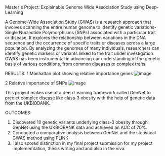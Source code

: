  Master's Project: Explainable Genome Wide Association Study using Deep-Learning

A Genome-Wide Association Study (GWAS) is a research approach that involves scanning the entire human genome to identify genetic variations- Single Nucleotide Polymorphisms (SNPs) associated with a particular trait or disease. It explores the relationship between variations in the DNA sequence and the occurrence of specific traits or diseases across a large population. By analyzing the genomes of many individuals, researchers can identify genetic markers or variants linked to the trait under investigation. 
GWAS has been instrumental in advancing our understanding of the genetic basis of various conditions, from common diseases to complex traits.


RESULTS:
1.Manhattan plot showing relative importance genes
![image](https://github.com/anithakp21/Explainable-GWAS-using-Deep-Learning/assets/144489823/a3a2d28e-d355-49ce-a0a6-6361f8edc7f7)

2 Relative importance of SNPs
![image](https://github.com/anithakp21/Explainable-GWAS-using-Deep-Learning/assets/144489823/686e50e0-2353-4669-b98b-54e7b748abd5)


This project makes use of a deep Learning framework called GenNet to predict complex disease like class-3 obesity with the help of genetic data from the UKBIOBANK.

OUTCOMES:
1. Discovered 10 genetic variants underlying class-3 obesity through GenNet using the UKBIOBANK data and achieved an AUC of 70%.
2. Conducted a comparative analysis between GenNet and the statistical GWAS method using PLINK.
3. I also scored distinction in my final project submission for my project implememtation, thesis writing and and also in the viva.
